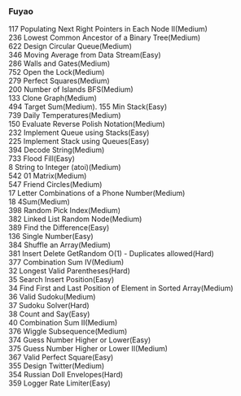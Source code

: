 ### Fuyao
 117 Populating Next Right Pointers in Each Node II(Medium)  
 236 Lowest Common Ancestor of a Binary Tree(Medium)  
 622 Design Circular Queue(Medium)  
 346 Moving Average from Data Stream(Easy)  
 286 Walls and Gates(Medium)  
 752 Open the Lock(Medium)  
 279 Perfect Squares(Medium)  
 200 Number of Islands BFS(Medium)  
 133 Clone Graph(Medium)  
 494 Target Sum(Medium). 
 155 Min Stack(Easy)  
 739 Daily Temperatures(Medium)  
 150 Evaluate Reverse Polish Notation(Medium)  
 232 Implement Queue using Stacks(Easy)  
 225 Implement Stack using Queues(Easy)  
 394 Decode String(Medium)  
 733 Flood Fill(Easy)  
 8 String to Integer (atoi)(Medium)  
 542 01 Matrix(Medium)  
 547 Friend Circles(Medium)  
 17 Letter Combinations of a Phone Number(Medium)  
 18 4Sum(Medium)  
 398 Random Pick Index(Medium)  
 382 Linked List Random Node(Medium)  
 389 Find the Difference(Easy)  
 136 Single Number(Easy)  
 384 Shuffle an Array(Medium)  
 381 Insert Delete GetRandom O(1) - Duplicates allowed(Hard)  
 377 Combination Sum IV(Medium)  
 32 Longest Valid Parentheses(Hard)  
 35 Search Insert Position(Easy)  
 34 Find First and Last Position of Element in Sorted Array(Medium)  
 36 Valid Sudoku(Medium)  
 37 Sudoku Solver(Hard)  
 38 Count and Say(Easy)  
 40 Combination Sum II(Medium)  
 376 Wiggle Subsequence(Medium)  
 374 Guess Number Higher or Lower(Easy)  
 375 Guess Number Higher or Lower II(Medium)  
 367 Valid Perfect Square(Easy)  
 355 Design Twitter(Medium)  
 354 Russian Doll Envelopes(Hard)  
 359 Logger Rate Limiter(Easy)  